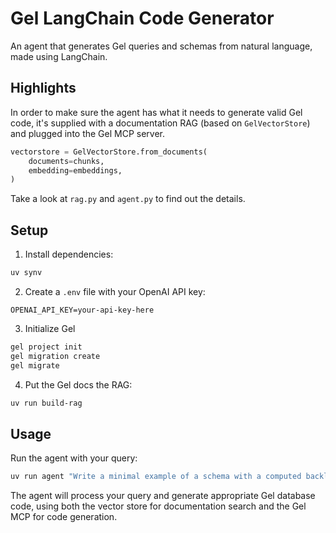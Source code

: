 # Gel LangChain Code Generator

An agent that generates Gel queries and schemas from natural language, made using LangChain.

## Highlights 

In order to make sure the agent has what it needs to generate valid Gel code, it's supplied with a documentation RAG (based on `GelVectorStore`) and plugged into the Gel MCP server.


```python
vectorstore = GelVectorStore.from_documents(
    documents=chunks,
    embedding=embeddings,
)
```

Take a look at `rag.py` and `agent.py` to find out the details.

## Setup

1. Install dependencies:
```bash
uv synv
```

2. Create a `.env` file with your OpenAI API key:
```
OPENAI_API_KEY=your-api-key-here
```

3. Initialize Gel
```bash
gel project init
gel migration create
gel migrate
```

4. Put the Gel docs the RAG:
```bash
uv run build-rag
```

## Usage

Run the agent with your query:

```bash
uv run agent "Write a minimal example of a schema with a computed backlink"
```

The agent will process your query and generate appropriate Gel database code, using both the vector store for documentation search and the Gel MCP for code generation.
